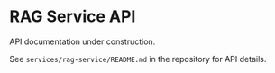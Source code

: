# RAG Service API

API documentation under construction.

See `services/rag-service/README.md` in the repository for API details.

